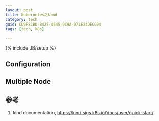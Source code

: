 ```yaml
---
layout: post
title: Kubernetes之kind
category: tech
guid: CD9F81BD-B425-4645-9C9A-071E24DECC04
tags: [tech, k8s]

---
```

{% include JB/setup %}

## Configuration

## Multiple Node



## 参考
1. kind documentation, <https://kind.sigs.k8s.io/docs/user/quick-start/>
